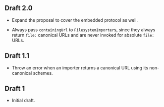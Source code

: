 ## Draft 2.0

* Expand the proposal to cover the embedded protocol as well.

* Always pass `containingUrl` to `FilesystemImporter`s, since they always return
  `file:` canonical URLs and are never invoked for absolute `file:` URLs.

## Draft 1.1

* Throw an error when an importer returns a canonical URL using its
  non-canonical schemes.

## Draft 1

* Initial draft.
